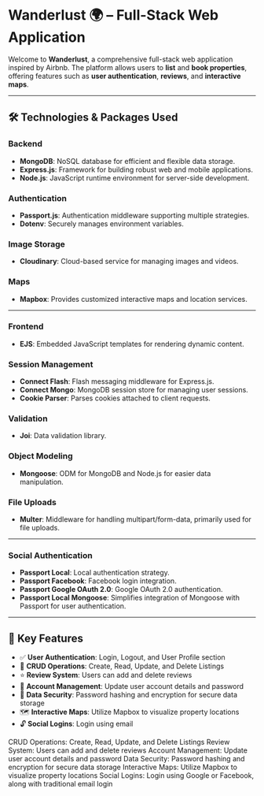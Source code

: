 # Wanderlust 🌍 – Full-Stack Web Application

Welcome to **Wanderlust**, a comprehensive full-stack web application inspired by Airbnb. The platform allows users to **list** and **book properties**, offering features such as **user authentication**, **reviews**, and **interactive maps**.

---

## 🛠️ Technologies & Packages Used

### Backend
- **MongoDB**: NoSQL database for efficient and flexible data storage.
- **Express.js**: Framework for building robust web and mobile applications.
- **Node.js**: JavaScript runtime environment for server-side development.

### Authentication
- **Passport.js**: Authentication middleware supporting multiple strategies.
- **Dotenv**: Securely manages environment variables.

### Image Storage
- **Cloudinary**: Cloud-based service for managing images and videos.

### Maps
- **Mapbox**: Provides customized interactive maps and location services.

---

### Frontend
- **EJS**: Embedded JavaScript templates for rendering dynamic content.

### Session Management
- **Connect Flash**: Flash messaging middleware for Express.js.
- **Connect Mongo**: MongoDB session store for managing user sessions.
- **Cookie Parser**: Parses cookies attached to client requests.

### Validation
- **Joi**: Data validation library.

### Object Modeling
- **Mongoose**: ODM for MongoDB and Node.js for easier data manipulation.

### File Uploads
- **Multer**: Middleware for handling multipart/form-data, primarily used for file uploads.

---

### Social Authentication
- **Passport Local**: Local authentication strategy.
- **Passport Facebook**: Facebook login integration.
- **Passport Google OAuth 2.0**: Google OAuth 2.0 authentication.
- **Passport Local Mongoose**: Simplifies integration of Mongoose with Passport for user authentication.

---

## 🌟 Key Features

- ✅ **User Authentication**: Login, Logout, and User Profile section
- 🔁 **CRUD Operations**: Create, Read, Update, and Delete Listings
- ⭐ **Review System**: Users can add and delete reviews
- 👤 **Account Management**: Update user account details and password
- 🔐 **Data Security**: Password hashing and encryption for secure data storage
- 🗺️ **Interactive Maps**: Utilize Mapbox to visualize property locations
- 🔓 **Social Logins**: Login using email

CRUD Operations: Create, Read, Update, and Delete Listings
Review System: Users can add and delete reviews
Account Management: Update user account details and password
Data Security: Password hashing and encryption for secure data storage
Interactive Maps: Utilize Mapbox to visualize property locations
Social Logins: Login using Google or Facebook, along with traditional email login
